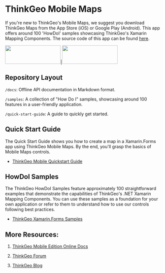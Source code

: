 # ThinkGeo Mobile Maps

If you're new to ThinkGeo's Mobile Maps, we suggest you download ThinkGeo Maps from the App Store (iOS) or Google Play (Android). This app offers around 100 'HowDoI' samples showcasing ThinkGeo's Xamarin Mapping Components. The source code of this app can be found [here](https://gitlab.com/thinkgeo/public/thinkgeo-mobile-maps/-/tree/master/samples/xamarin-forms/HowDoISample). 

[<img src="https://gitlab.com/thinkgeo/public/thinkgeo-mobile-maps/-/raw/develop/quickstartguide/assets/Apple_Store_Badge.png"  width="180" height="60">](https://apps.apple.com/us/app/igis/id1559817900)|[<img src="https://gitlab.com/thinkgeo/public/thinkgeo-mobile-maps/-/raw/develop/quickstartguide/assets/Google_Play_Badge.png"  width="180" height="60">](https://play.google.com/store/apps/details?id=com.thinkgeo.androidhowdoi)

## Repository Layout

`/docs`: Offline API documentation in Markdown format.

`/samples`: A collection of "How Do I" samples, showcasing around 100 features in a user-friendly application.

`/quick-start-guide`: A guide to quickly get started.

## Quick Start Guide
The Quick Start Guide shows you how to create a map in a Xamarin.Forms app using ThinkGeo Mobile Maps. By the end, you'll grasp the basics of Mobile Maps controls.

- [ThinkGeo Mobile Quickstart Guide](https://gitlab.com/thinkgeo/public/thinkgeo-mobile-maps/-/tree/develop/quickstartguide)

## HowDoI Samples

The ThinkGeo HowDoI Samples feature approximately 100 straightforward examples that demonstrate the capabilities of ThinkGeo's .NET Xamarin Mapping Components. You can use these samples as a foundation for your own application or refer to them to understand how to use our controls following best practices.

- [ThinkGeo Xamarin.Forms Samples](https://gitlab.com/thinkgeo/public/thinkgeo-mobile-maps/-/tree/develop/samples/xamarin-forms/HowDoISample?ref_type=heads)


## More Resources:
1. [ThinkGeo Mobile Edition Online Docs](https://docs.thinkgeo.com/products/mobile-maps/quickstart/) 
    
2. [ThinkGeo Forum](https://community.thinkgeo.com/c/thinkgeo-ui-for-mobile/)
        
3. [ThinkGeo Blog](https://www.thinkgeo.com/blog/) 
